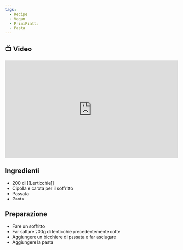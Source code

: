 ```yaml
---
tags:
  - Recipe
  - Vegan
  - PrimiPiatti
  - Pasta
---
```

## 📺 Video

<div class="iframe-container">
  <iframe width="560" height="315" src="https://www.youtube.com/embed/OxkhkLH61_I" title="YouTube video player" frameborder="0" allow="accelerometer; autoplay; clipboard-write; encrypted-media; gyroscope; picture-in-picture" allowfullscreen></iframe>
</div>

## Ingredienti
* 200 di [[Lenticchie]]
* Cipolla e carota per il soffritto
* Passata
* Pasta

## Preparazione
* Fare un soffritto
* Far saltare 200g di lenticchie precedentemente cotte
* Aggiungere un bicchiere di passata e far asciugare
* Aggiungere la pasta